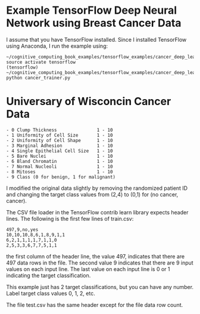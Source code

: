 # Example TensorFlow Deep Neural Network using Breast Cancer Data

I assume that you have TensorFlow installed. Since I installed TensorFlow
using Anaconda, I run the example using:

````````
~/cognitive_computing_book_examples/tensorflow_examples/cancer_deep_learning_model$ source activate tensorflow
(tensorflow) ~/cognitive_computing_book_examples/tensorflow_examples/cancer_deep_learning_model$ python cancer_trainer.py
````````

# Universary of Wisconcin Cancer Data

````````
- 0 Clump Thickness               1 - 10
- 1 Uniformity of Cell Size       1 - 10
- 2 Uniformity of Cell Shape      1 - 10
- 3 Marginal Adhesion             1 - 10
- 4 Single Epithelial Cell Size   1 - 10
- 5 Bare Nuclei                   1 - 10
- 6 Bland Chromatin               1 - 10
- 7 Normal Nucleoli               1 - 10
- 8 Mitoses                       1 - 10
- 9 Class (0 for benign, 1 for malignant)
````````

I modified the original data slightly by removing the randomized patient ID and changing the target class values from (2,4) to (0,1) for (no cancer, cancer).

The CSV file loader in the TensorFlow contrib learn library expects header lines. The following is the first few lines of train.csv:

````````
497,9,no,yes
10,10,10,8,6,1,8,9,1,1
6,2,1,1,1,1,7,1,1,0
2,5,3,3,6,7,7,5,1,1
````````

the first column of the header line, the value 497, indicates that there are 497 data rows in the file. The second value 9 indicates that there are 9 input values on each input line. The last value on each input line is 0 or 1 indicating the target classification.

This example just has 2 target classifications, but you can have any number. Label target class values 0, 1, 2, etc.

The file test.csv has the same header except for the file data row count.
